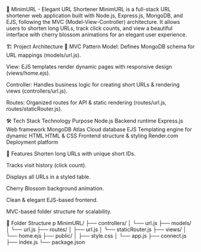 🌸 MinimURL - Elegant URL Shortener
MinimURL is a full-stack URL shortener web application built with Node.js, Express.js, MongoDB, and EJS, following the MVC (Model-View-Controller) architecture.
It allows users to shorten long URLs, track click counts, and view a beautiful interface with cherry blossom animations for an elegant user experience.

🏗️ Project Architecture
🔶 MVC Pattern
Model: Defines MongoDB schema for URL mappings (models/url.js).

View: EJS templates render dynamic pages with responsive design (views/home.ejs).

Controller: Handles business logic for creating short URLs & rendering views (controllers/url.js).

Routes: Organized routes for API & static rendering (routes/url.js, routes/staticRouter.js).

🛠️ Tech Stack
Technology	Purpose
Node.js	Backend runtime
Express.js	Web framework
MongoDB Atlas	Cloud database
EJS	Templating engine for dynamic HTML
HTML & CSS	Frontend structure & styling
Render.com	Deployment platform

🚀 Features
Shorten long URLs with unique short IDs.

Tracks visit history (click count).

Displays all URLs in a styled table.

Cherry Blossom background animation.

Clean & elegant EJS-based frontend.

MVC-based folder structure for scalability.

📂 Folder Structure
p
MinimURL/
 ├── controllers/
 │   └── url.js
 ├── models/
 │   └── url.js
 ├── routes/
 │   ├── url.js
 │   └── staticRouter.js
 ├── views/
 │   └── home.ejs
 ├── public/
 │   ├── style.css
 │   └── app.js
 ├── connect.js
 ├── index.js
 └── package.json
